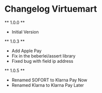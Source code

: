 # Changelog Virtuemart

** 1.0.0 **

* Initial Version

** 1.0.3 **

* Add Apple Pay
* Fix in the beberlei/assert library
* Fixed bug with field ip address

** 1.0.5 **

* Renamed SOFORT to Klarna Pay Now
* Renamed Klarna to Klarna Pay Later